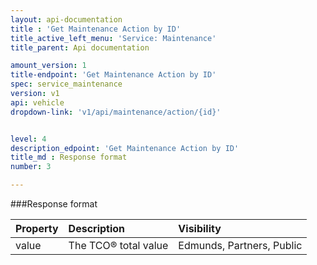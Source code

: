 ```yaml
---
layout: api-documentation
title : 'Get Maintenance Action by ID'
title_active_left_menu: 'Service: Maintenance'
title_parent: Api documentation

amount_version: 1
title-endpoint: 'Get Maintenance Action by ID'
spec: service_maintenance
version: v1
api: vehicle
dropdown-link: 'v1/api/maintenance/action/{id}'


level: 4
description_edpoint: 'Get Maintenance Action by ID'
title_md : Response format
number: 3

---
```


###Response format

	

| Property      | Description                                              	| Visibility                |
|:--------------|:----------------------------------------------------------|:------------------------- |
| value         | The TCO® total value					                   	| Edmunds, Partners, Public |